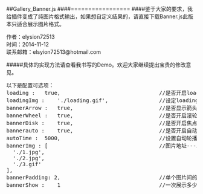 ##Gallery_Banner.js
####=================
####鉴于大家的要求，我给插件变成了纯图片格式输出，如果想自定义结果的，请直接下载Banner.js此版本只适合展示图片格式。
<p>
作者：elysion72513<br/>
时间：2014-11-12<br/>
联系邮箱：elsyion72513@hotmail.com<br/>
</p>
#####具体的实现方法请查看我书写的Demo。欢迎大家继续提出宝贵的修改意见。
<pre>以下是配置可选项：
loading : 	true,					            //是否开启loading
loadingImg : 	'./loading.gif',				//设定loading的图片		
bannerArrow : 	true,				        	//是否显示箭头
bannerWheel : 	true,					        //是否开启滚轮事件
bannerDisk : 	true,					        //是否开启焦点切换事件
bannerauto : 	true,					        //是否开启自动轮播
autoTime : 	5000,					            //设置自动轮播时间
bannerImg : [                                   //图片地址---以数组格式  ["图片地址1..","图片地址2"]
  './1.jpg',
  './2.jpg',
  './3.gif'
],		                                
bannerPadding: 2,					            //单个图片间的补白
bannerShow : 	1 					            //一次展示多少个图片
</pre>
